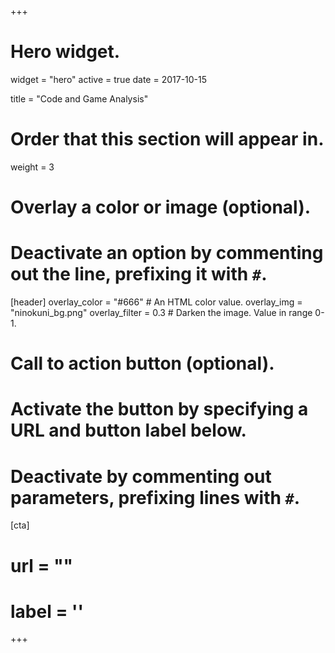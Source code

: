 +++
# Hero widget.
widget = "hero"
active = true
date = 2017-10-15

title = "Code and Game Analysis"

# Order that this section will appear in.
weight = 3

# Overlay a color or image (optional).
# Deactivate an option by commenting out the line, prefixing it with `#`.
[header]
  overlay_color = "#666"  # An HTML color value.
  overlay_img = "ninokuni_bg.png"
  overlay_filter = 0.3  # Darken the image. Value in range 0-1.

# Call to action button (optional).
# Activate the button by specifying a URL and button label below.
# Deactivate by commenting out parameters, prefixing lines with `#`.
[cta]
  # url = ""
  # label = ''
+++

